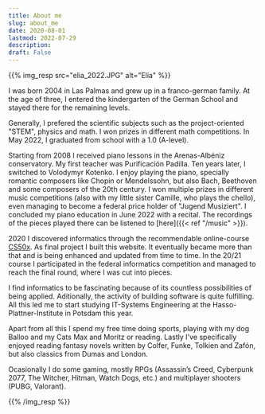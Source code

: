 ```yaml
---
title: About me
slug: about_me
date: 2020-08-01
lastmod: 2022-07-29
description:
draft: False
---
```

{{% img_resp src="elia_2022.JPG" alt="Elia" %}}

I was born 2004 in Las Palmas and grew up in a franco-german family. At the age of three, I entered the kindergarten of the German School and stayed there for the remaining levels.

Generally, I prefered the scientific subjects such as the project-oriented "STEM", physics and math. I won prizes in different math competitions. In May 2022, I graduated from school with a 1.0 (A-level).

Starting from 2008 I received piano lessons in the Arenas-Albéniz conservatory. My first teacher was Purificación Padilla. Ten years later, I switched to Volodymyr Kotenko. I enjoy playing the piano, specially romantic composers like Chopin or Mendelssohn, but also Bach, Beethoven and some composers of the 20th century. I won multiple prizes in different music competitions (also with my little sister Camille, who plays the chello), even managing to become a federal price holder of "Jugend Musiziert". I concluded my piano education in June 2022 with a recital. The recordings of the pieces played there can be listened to [here]({{< ref "/music" >}}).

2020 I discovered informatics through the recommendable online-course [CS50x](https://www.edx.org/course/introduction-computer-science-harvardx-cs50x). As final project I built this website. It eventually became more than that and is being enhanced and updated from time to time. In the 20/21 course I participated in the federal informatics competition and managed to reach the final round, where I was cut into pieces.

I find informatics to be fascinating because of its countless possibilities of being applied. Aditionally, the activity of building software is quite fulfilling. All this led me to start studying IT-Systems Engineering at the Hasso-Plattner-Institute in Potsdam this year.

Apart from all this I spend my free time doing sports, playing with my dog Balloo and my Cats Max and Moritz or reading. Lastly I've specifically enjoyed reading fantasy novels written by Colfer, Funke, Tolkien and Zafón, but also classics from Dumas and London.

Ocasionally I do some gaming, mostly RPGs (Assassin’s Creed, Cyberpunk 2077, The Witcher, Hitman, Watch Dogs, etc.) and multiplayer shooters (PUBG, Valorant).

{{% /img_resp %}}